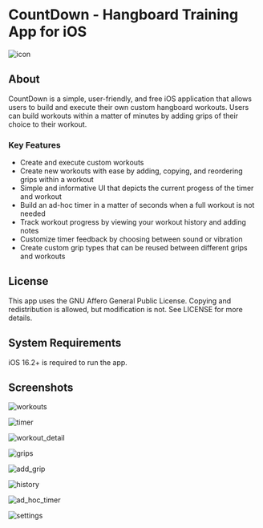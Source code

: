 # CountDown - Hangboard Training App for iOS

![icon](./screenshots/icon.png)  

## About
CountDown is a simple, user-friendly, and free iOS application that allows users
to build and execute their own custom hangboard workouts. Users can build 
workouts within a matter of minutes by adding grips of their choice to their
workout.

### Key Features
- Create and execute custom workouts
- Create new workouts with ease by adding, copying, and reordering grips within a workout
- Simple and informative UI that depicts the current progess of the timer and workout
- Build an ad-hoc timer in a matter of seconds when a full workout is not needed
- Track workout progress by viewing your workout history and adding notes
- Customize timer feedback by choosing between sound or vibration
- Create custom grip types that can be reused between different grips and workouts

## License
This app uses the GNU Affero General Public License. Copying and redistribution
is allowed, but modification is not. See LICENSE for more details.

## System Requirements
iOS 16.2+ is required to run the app.

## Screenshots
![workouts](./screenshots/workouts.png)  
  
![timer](./screenshots/workout_timer.png)  
  
![workout_detail](./screenshots/workout_detail.png)  
  
![grips](./screenshots/workout_grips.png)  
  
![add_grip](./screenshots/add_grip.png)  
  
![history](./screenshots/workout_history.png) 
  
![ad_hoc_timer](./screenshots/ad_hoc_timer.png)  
  
![settings](./screenshots/settings.png)  